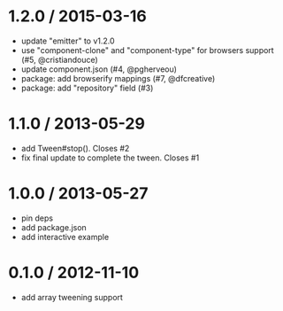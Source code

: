 
1.2.0 / 2015-03-16
==================

  * update "emitter" to v1.2.0
  * use "component-clone" and "component-type" for browsers support (#5, @cristiandouce)
  * update component.json (#4, @pgherveou)
  * package: add browserify mappings (#7, @dfcreative)
  * package: add "repository" field (#3)

1.1.0 / 2013-05-29
==================

  * add Tween#stop(). Closes #2
  * fix final update to complete the tween. Closes #1

1.0.0 / 2013-05-27
==================

  * pin deps
  * add package.json
  * add interactive example

0.1.0 / 2012-11-10
==================

  * add array tweening support
